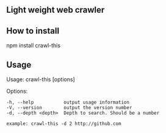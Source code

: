 ## Light weight web crawler

## How to install

npm install crawl-this

## Usage
 Usage: crawl-this [options] <url>

  Options:

    -h, --help           output usage information
    -V, --version        output the version number
    -d, --depth <depth>  Depth to search. Should be a number
    
    example: crawl-this -d 2 http://github.com
